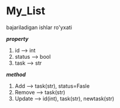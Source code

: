 # My_List

bajariladigan ishlar ro'yxati

***property***
1. id --> int
2. status --> bool
3. task --> str

***method***
1. Add --> task(str), status=Fasle
2. Remove --> task(str)
3. Update --> id(int), task(str), newtask(str)